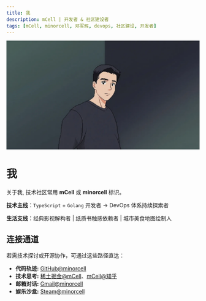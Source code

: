 ```yaml
---
title: 我
description: mCell | 开发者 & 社区建设者
tags: [mCell, minorcell, 邓军辉, devops, 社区建设, 开发者]
---
```


![000.png](/images/2025/000.webp)

# 我

关于我, 技术社区常用 **mCell** 或 **minorcell** 标识。

**技术主线**：`TypeScript` + `Golang` 开发者 → DevOps 体系持续探索者

**生活支线**：经典影视解构者 | 纸质书触感依赖者 | 城市美食地图绘制人

## 连接通道

若需技术探讨或开源协作，可通过这些路径直达：

- **代码轨迹:** [GitHub@minorcell](https://github.com/minorcell)
- **技术思考:** [稀土掘金@mCell](https://juejin.cn/user/2280829967146779)、[mCell@知乎](https://www.zhihu.com/people/yue-guang-luo-zai-zuo-shou-shang-49-70)
- **邮箱对话:** [Gmail@minorcell](mailto:minorcell6789@gmail.com)
- **娱乐沙盒:** [Steam@minorcell](https://steamcommunity.com/profiles/76561199379749961/)
